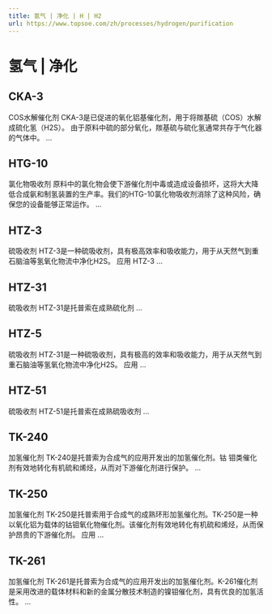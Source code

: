 ```yaml
---
title: 氢气 | 净化 | H | H2
url: https://www.topsoe.com/zh/processes/hydrogen/purification
---
```


# 氢气 | 净化

## CKA-3

COS水解催化剂 CKA-3是已促进的氧化铝基催化剂，用于将羰基硫（COS）水解成硫化氢（H2S）。 由于原料中硫的部分氧化，羰基硫与硫化氢通常共存于气化器的气体中。 ...

## HTG-10

氯化物吸收剂 原料中的氯化物会使下游催化剂中毒或造成设备损坏，这将大大降低合成氨和制氢装置的生产率。我们的HTG-10氯化物吸收剂消除了这种风险，确保您的设备能够正常运作。 ...

## HTZ-3

硫吸收剂 HTZ-3是一种硫吸收剂，具有极高效率和吸收能力，用于从天然气到重石脑油等氢氧化物流中净化H2S。 应用 HTZ-3 ...

## HTZ-31

硫吸收剂 HTZ-31是托普索在成熟硫化剂 ...

## HTZ-5

硫吸收剂 HTZ-31是一种硫吸收剂，具有极高的效率和吸收能力，用于从天然气到重石脑油等氢氧化物流中净化H2S。 应用 ...

## HTZ-51

硫吸收剂 HTZ-51是托普索在成熟硫吸收剂 ...

## TK-240

加氢催化剂 TK-240是托普索为合成气的应用开发出的加氢催化剂。钴 钼类催化剂有效地转化有机硫和烯烃，从而对下游催化剂进行保护。 ...

## TK-250

加氢催化剂 TK-250是托普索用于合成气的成熟环形加氢催化剂。TK-250是一种以氧化铝为载体的钴钼氧化物催化剂。该催化剂有效地转化有机硫和烯烃，从而保护昂贵的下游催化剂。 应用 ...

## TK-261

加氢催化剂 TK-261是托普索为合成气的应用开发出的加氢催化剂。K-261催化剂是采用改进的载体材料和新的金属分散技术制造的镍钼催化剂，具有优良的加氢活性。 ...